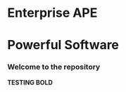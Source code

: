Enterprise APE
==============


Powerful Software
=================

### Welcome to the repository

**TESTING BOLD**


